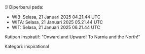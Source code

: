 ⏰ Diperbarui pada:
- WIB: Selasa, 21 Januari 2025 04.21.44 UTC
- WITA: Selasa, 21 Januari 2025 05.21.44 UTC
- WIT: Selasa, 21 Januari 2025 06.21.44 UTC

Kutipan Inspiratif:
"Onward and Upward!  To Narnia and the North!"


Kategori: inspirational

